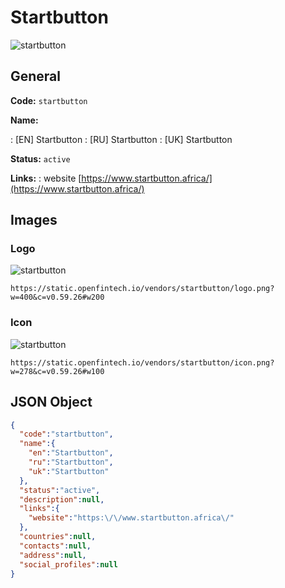 
# Startbutton 
![startbutton](https://static.openfintech.io/vendors/startbutton/logo.png?w=400&c=v0.59.26#w200)  

## General 
 
**Code:** `startbutton` 
 
**Name:** 
 
:	[EN] Startbutton 
:	[RU] Startbutton 
:	[UK] Startbutton 
 
**Status:** `active` 
 
**Links:** 
: website [https://www.startbutton.africa/](https://www.startbutton.africa/) 
 

## Images 

### Logo 
 
![startbutton](https://static.openfintech.io/vendors/startbutton/logo.png?w=400&c=v0.59.26#w200)  

```
https://static.openfintech.io/vendors/startbutton/logo.png?w=400&c=v0.59.26#w200
```  

### Icon 
 
![startbutton](https://static.openfintech.io/vendors/startbutton/icon.png?w=278&c=v0.59.26#w100)  

```
https://static.openfintech.io/vendors/startbutton/icon.png?w=278&c=v0.59.26#w100
```  

## JSON Object 

```json
{
  "code":"startbutton",
  "name":{
    "en":"Startbutton",
    "ru":"Startbutton",
    "uk":"Startbutton"
  },
  "status":"active",
  "description":null,
  "links":{
    "website":"https:\/\/www.startbutton.africa\/"
  },
  "countries":null,
  "contacts":null,
  "address":null,
  "social_profiles":null
}
```  
